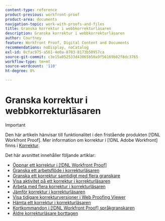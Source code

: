 ```yaml
---
content-type: reference
product-previous: workfront-proof
product-area: documents
navigation-topic: work-with-proofs-and-files
title: Granska korrektur i webbkorrekturläsaren
description: Granska korrektur i webbkorrekturläsaren
author: Courtney
feature: Workfront Proof, Digital Content and Documents
recommendations: noDisplay, noCatalog
exl-id: 0cfac975-a561-4e0a-8703-8173b50957ca
source-git-commit: c3e15a052533d43065b50a9f56169b82f8dc3765
workflow-type: tm+mt
source-wordcount: '110'
ht-degree: 0%

---
```


# Granska korrektur i webbkorrekturläsaren

>[!IMPORTANT]
>
>Den här artikeln hänvisar till funktionalitet i den fristående produkten [!DNL Workfront Proof]. Mer information om korrektur i [!DNL Adobe Workfront] finns i [Korrektur](../../../review-and-approve-work/proofing/proofing.md).

Det här avsnittet innehåller följande artiklar:

* [Öppnar ett korrektur i  [!DNL Workfront Proof]](../../../workfront-proof/wp-work-proofsfiles/review-proofs-wpv/open-proof.md)
* [Granska ett arbetsflöde i korrekturläsaren](../../../workfront-proof/wp-work-proofsfiles/review-proofs-wpv/review-workflow.md)
* [Granska ett korrektur samtidigt med flera granskare](../../../workfront-proof/wp-work-proofsfiles/review-proofs-wpv/review-proof-with-multiple-reviewers.md)
* [Visa aktivitet på ett korrektur i korrekturläsaren](../../../workfront-proof/wp-work-proofsfiles/review-proofs-wpv/view-activity-on-a-proof.md)
* [Arbeta med flera korrektur i korrekturläsaren](../../../workfront-proof/wp-work-proofsfiles/review-proofs-wpv/work-with-multiple-proofs.md)
* [Jämför korrektur i korrekturläsaren](../../../workfront-proof/wp-work-proofsfiles/review-proofs-wpv/compare-proofs.md)
* [Visa tidigare korrekturversioner i Web Proofing Viewer](../../../workfront-proof/wp-work-proofsfiles/review-proofs-wpv/view-previous-proof-versions.md)
* [Hämta ett korrektur i korrekturläsaren](../../../workfront-proof/wp-work-proofsfiles/review-proofs-wpv/download-proof.md)
* [Kortkommandon i  [!DNL Workfront Proof] språkgranskaren](../../../workfront-proof/wp-work-proofsfiles/review-proofs-wpv/keyboard-shortcuts.md)
* [Äldre korrekturläsare borttagen](../../../workfront-proof/wp-work-proofsfiles/review-proofs-wpv/lpv-removed.md)
